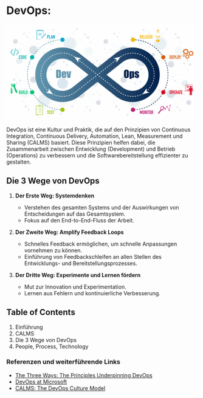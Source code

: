 # DevOps: 

![DevOps](./assets/images/devops-cycle.jpeg)

DevOps ist eine Kultur und Praktik, die auf den Prinzipien von Continuous Integration, Continuous Delivery, Automation, Lean, Measurement und Sharing (CALMS) basiert. Diese Prinzipien helfen dabei, die Zusammenarbeit zwischen Entwicklung (Development) und Betrieb (Operations) zu verbessern und die Softwarebereitstellung effizienter zu gestalten.

## Die 3 Wege von DevOps

1. **Der Erste Weg: Systemdenken**
   - Verstehen des gesamten Systems und der Auswirkungen von Entscheidungen auf das Gesamtsystem.
   - Fokus auf den End-to-End-Fluss der Arbeit.

2. **Der Zweite Weg: Amplify Feedback Loops**
   - Schnelles Feedback ermöglichen, um schnelle Anpassungen vornehmen zu können.
   - Einführung von Feedbackschleifen an allen Stellen des Entwicklungs- und Bereitstellungsprozesses.

3. **Der Dritte Weg: Experimente und Lernen fördern**
   - Mut zur Innovation und Experimentation.
   - Lernen aus Fehlern und kontinuierliche Verbesserung.

## Table of Contents

1. Einführung
2. CALMS
3. Die 3 Wege von DevOps
4. People, Process, Technology

### Referenzen und weiterführende Links

- [The Three Ways: The Principles Underpinning DevOps](https://itrevolution.com/the-three-ways-principles-underpinning-devops/)
- [DevOps at Microsoft](https://learn.microsoft.com/en-us/devops/)
- [CALMS: The DevOps Culture Model](https://www.atlassian.com/devops)
